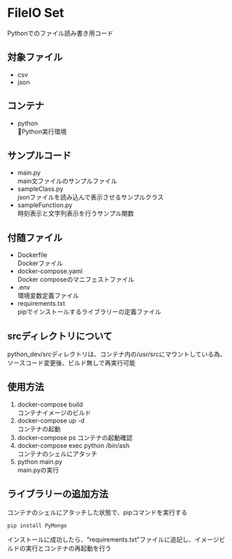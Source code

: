 # FileIO Set
Pythonでのファイル読み書き用コード

## 対象ファイル
  - csv
  - json

## コンテナ
- python  
  Python実行環境

## サンプルコード
- main.py  
main文ファイルのサンプルファイル
- sampleClass.py  
jsonファイルを読み込んで表示させるサンプルクラス
- sampleFunction.py  
時刻表示と文字列表示を行うサンプル関数

## 付随ファイル
- Dockerfile  
Dockerファイル
- docker-compose.yaml  
Docker composeのマニフェストファイル
- .env  
環境変数定義ファイル
- requirements.txt  
pipでインストールするライブラリーの定義ファイル

## srcディレクトリについて
python_dev/srcディレクトリは、コンテナ内の/usr/srcにマウントしている為、
ソースコード変更後、ビルド無しで再実行可能

## 使用方法
1. docker-compose build  
コンテナイメージのビルド 
2. docker-compose up -d  
コンテナの起動
2. docker-compose ps 
コンテナの起動確認
3. docker-compose exec python /bin/ash  
コンテナのシェルにアタッチ
4. python main.py  
main.pyの実行

## ライブラリーの追加方法
コンテナのシェルにアタッチした状態で、pipコマンドを実行する  
```ash
pip install PyMongo
```
インストールに成功したら、"requirements.txt"ファイルに追記し、イメージビルドの実行とコンテナの再起動を行う